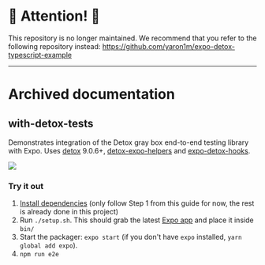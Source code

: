# 🚨 Attention! 🚨

This repository is no longer maintained. We recommend that you refer to the following repository instead: https://github.com/yaron1m/expo-detox-typescript-example

<hr />

# Archived documentation

## with-detox-tests

Demonstrates integration of the Detox gray box end-to-end testing library with Expo. Uses [detox](https://github.com/wix/Detox) 9.0.6+, [detox-expo-helpers](https://github.com/expo/detox-expo-helpers) and [expo-detox-hooks](https://github.com/expo/detox-tools).

![](https://raw.githubusercontent.com/expo/with-detox-tests/master/example.gif)

### Try it out

1. [Install dependencies](https://github.com/wix/detox/blob/master/docs/Introduction.GettingStarted.md#step-1-install-dependencies) (only follow Step 1 from this guide for now, the rest is already done in this project)
2. Run `./setup.sh`. This should grab the latest [Expo app](https://expo.io/tools) and place it inside `bin/`
3. Start the packager: `expo start` (if you don't have `expo` installed, `yarn global add expo`).
4. `npm run e2e`
